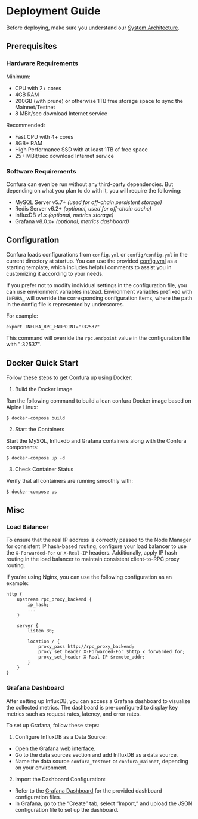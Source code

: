 
# Deployment Guide

Before deploying, make sure you understand our [System Architecture](ARCHITECTURE.md).

## Prerequisites

### Hardware Requirements

Minimum:

* CPU with 2+ cores
* 4GB RAM
* 200GB (with prune) or otherwise 1TB free storage space to sync the Mainnet/Testnet
* 8 MBit/sec download Internet service

Recommended:

* Fast CPU with 4+ cores
* 8GB+ RAM
* High Performance SSD with at least 1TB of free space
* 25+ MBit/sec download Internet service

### Software Requirements

Confura can even be run without any third-party dependencies. But depending on what you plan to do with it, you will require the following:

* MySQL Server v5.7+ *(used for off-chain persistent storage)*
* Redis Server v6.2+ *(optional, used for off-chain cache)*
* InfluxDB v1.x *(optional, metrics storage)*
* Grafana v8.0.x+ *(optional, metrics dashboard)*

## Configuration

Confura loads configurations from `config.yml` or `config/config.yml` in the current directory at startup. You can use the provided [config.yml](../config/config.yml) as a starting template, which includes helpful comments to assist you in customizing it according to your needs.

If you prefer not to modify individual settings in the configuration file, you can use environment variables instead. Environment variables prefixed with `INFURA_` will override the corresponding configuration items, where the path in the config file is represented by underscores.

For example:

```shell
export INFURA_RPC_ENDPOINT=":32537"
```

This command will override the `rpc.endpoint` value in the configuration file with ":32537".

## Docker Quick Start

Follow these steps to get Confura up using Docker:

1. Build the Docker Image

Run the following command to build a lean confura Docker image based on Alpine Linux:

```shell
$ docker-compose build
```

2. Start the Containers

Start the MySQL, Influxdb and Grafana containers along with the Confura components:

```shell
$ docker-compose up -d
```

3. Check Container Status

Verify that all containers are running smoothly with:

```shell
$ docker-compose ps
```

## Misc

### Load Balancer

To ensure that the real IP address is correctly passed to the Node Manager for consistent IP hash-based routing, configure your load balancer to use the `X-Forwarded-For` or `X-Real-IP` headers. Additionally, apply IP hash routing in the load balancer to maintain consistent client-to-RPC proxy routing.

If you’re using Nginx, you can use the following configuration as an example:

```nginx
http {
    upstream rpc_proxy_backend {
        ip_hash;  
        ...
    }

    server {
        listen 80;

        location / {
            proxy_pass http://rpc_proxy_backend;
            proxy_set_header X-Forwarded-For $http_x_forwarded_for;
            proxy_set_header X-Real-IP $remote_addr;
        }
    }
}
```

### Grafana Dashboard

After setting up InfluxDB, you can access a Grafana dashboard to visualize the collected metrics. The dashboard is pre-configured to display key metrics such as request rates, latency, and error rates.

To set up Grafana, follow these steps:

1. Configure InfluxDB as a Data Source:
- Open the Grafana web interface.
- Go to the data sources section and add InfluxDB as a data source.
- Name the data source `confura_testnet` or `confura_mainnet`, depending on your environment.

2. Import the Dashboard Configuration:
- Refer to the [Grafana Dashboard](../grafana/README.md) for the provided dashboard configuration files.
- In Grafana, go to the “Create” tab, select “Import,” and upload the JSON configuration file to set up the dashboard.

